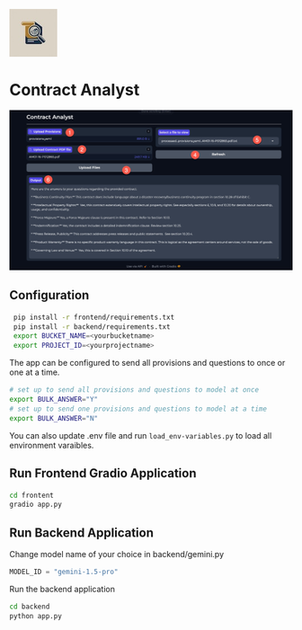 ![](frontend/contract-analyst.jpg)  
# Contract Analyst
![](agent-response.jpg)
## Configuration 
```bash
 pip install -r frontend/requirements.txt
 pip install -r backend/requirements.txt
 export BUCKET_NAME=<yourbucketname>
 export PROJECT_ID=<yourprojectname>
```
The app can be configured to send all provisions and questions to once or one at a time.
```bash
# set up to send all provisions and questions to model at once
export BULK_ANSWER="Y"
# set up to send one provisions and questions to model at a time
export BULK_ANSWER="N"
```
You can also update .env file and run ```load_env-variables.py``` to load all environment varaibles. 

## Run Frontend Gradio Application
```bash
cd frontent
gradio app.py
```
## Run Backend Application
Change model name of your choice in backend/gemini.py
```python 
MODEL_ID = "gemini-1.5-pro" 
```
Run the backend application
```bash
cd backend
python app.py
```








